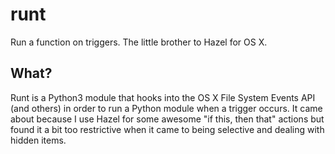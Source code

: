 # runt

Run a function on triggers. The little brother to Hazel for OS X.

## What?

Runt is a Python3 module that hooks into the OS X File System Events API (and others) in order to run a Python module when a trigger occurs. It came about because I use Hazel for some awesome "if this, then that" actions but found it a bit too restrictive when it came to being selective and dealing with hidden items.
